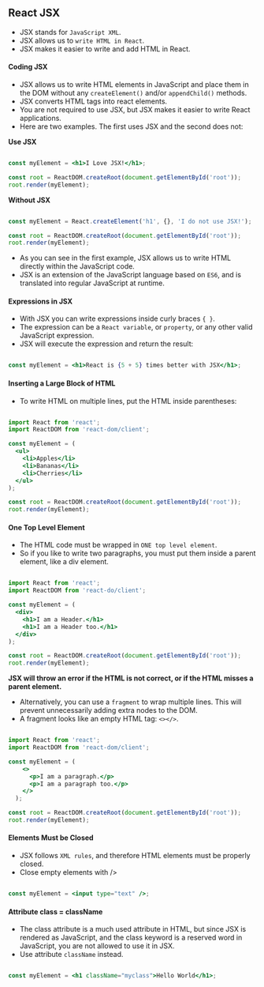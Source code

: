 ## React JSX

- JSX stands for `JavaScript XML`.
- JSX allows us to `write HTML in React`.
- JSX makes it easier to write and add HTML in React.

#### Coding JSX
- JSX allows us to write HTML elements in JavaScript and place them in the DOM without any `createElement()`  and/or `appendChild()` methods.
- JSX converts HTML tags into react elements.
- You are not required to use JSX, but JSX makes it easier to write React applications.
- Here are two examples. The first uses JSX and the second does not:

**Use JSX**

```jsx

const myElement = <h1>I Love JSX!</h1>;

const root = ReactDOM.createRoot(document.getElementById('root'));
root.render(myElement);

```

**Without JSX**

```jsx

const myElement = React.createElement('h1', {}, 'I do not use JSX!');

const root = ReactDOM.createRoot(document.getElementById('root'));
root.render(myElement);

```
- As you can see in the first example, JSX allows us to write HTML directly within the JavaScript code.
- JSX is an extension of the JavaScript language based on `ES6`, and is translated into regular JavaScript at runtime.

#### Expressions in JSX

- With JSX you can write expressions inside curly braces `{ }`.
- The expression can be a `React variable`, or `property`, or any other valid JavaScript expression.
- JSX will execute the expression and return the result:

```jsx

const myElement = <h1>React is {5 + 5} times better with JSX</h1>;

```

#### Inserting a Large Block of HTML

- To write HTML on multiple lines, put the HTML inside parentheses:

```jsx

import React from 'react';
import ReactDOM from 'react-dom/client';

const myElement = (
  <ul>
    <li>Apples</li>
    <li>Bananas</li>
    <li>Cherries</li>
  </ul>
);

const root = ReactDOM.createRoot(document.getElementById('root'));
root.render(myElement);


```

#### One Top Level Element

- The HTML code must be wrapped in `ONE top level element`.
- So if you like to write two paragraphs, you must put them inside a parent element, like a div element.

```jsx

import React from 'react';
import ReactDOM from 'react-do/client';

const myElement = (
  <div>
    <h1>I am a Header.</h1>
    <h1>I am a Header too.</h1>
  </div>
);

const root = ReactDOM.createRoot(document.getElementById('root'));
root.render(myElement);

```

**JSX will throw an error if the HTML is not correct, or if the HTML misses a parent element.**

- Alternatively, you can use a `fragment` to wrap multiple lines. This will prevent unnecessarily adding extra nodes to the DOM.
- A fragment looks like an empty HTML tag: `<></>`.

```jsx

import React from 'react';
import ReactDOM from 'react-dom/client';

const myElement = (
    <>
      <p>I am a paragraph.</p>
      <p>I am a paragraph too.</p>
    </>
  );

const root = ReactDOM.createRoot(document.getElementById('root'));
root.render(myElement);

```

#### Elements Must be Closed

- JSX follows `XML rules`, and therefore HTML elements must be properly closed.
- Close empty elements with />

```jsx

const myElement = <input type="text" />;

```

#### Attribute class = className

- The class attribute is a much used attribute in HTML, but since JSX is rendered as JavaScript, and the class keyword is a reserved word in JavaScript, you are not allowed to use it in JSX.
- Use attribute `className` instead.

```jsx

const myElement = <h1 className="myclass">Hello World</h1>;

```

